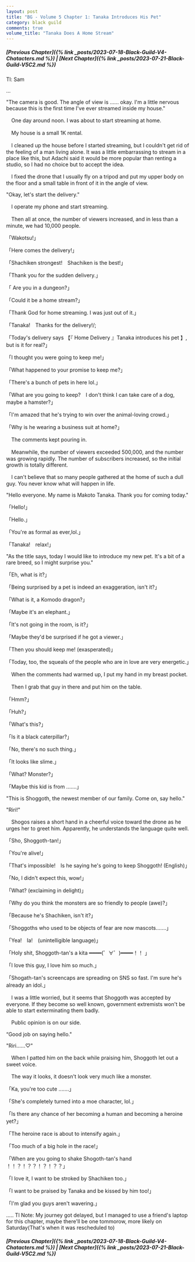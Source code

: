 ```yaml
---
layout: post
title: "BG - Volume 5 Chapter 1: Tanaka Introduces His Pet"
category: black guild
comments: true
volume_title: "Tanaka Does A Home Stream"
---
```


##### [Previous Chapter]({% link _posts/2023-07-18-Black-Guild-V4-Chatacters.md %}) \| [Next Chapter]({% link _posts/2023-07-21-Black-Guild-V5C2.md %})


Tl: Sam

…


"The camera is good. The angle of view is ...... okay. I'm a little nervous because this is the first time I've ever streamed inside my house."



　One day around noon. I was about to start streaming at home.



　My house is a small 1K rental.

　I cleaned up the house before I started streaming, but I couldn't get rid of the feeling of a man living alone. It was a little embarrassing to stream in a place like this, but Adachi said it would be more popular than renting a studio, so I had no choice but to accept the idea.
<!--more-->


　I fixed the drone that I usually fly on a tripod and put my upper body on the floor and a small table in front of it in the angle of view.



"Okay, let's start the delivery."



　I operate my phone and start streaming.

　Then all at once, the number of viewers increased, and in less than a minute, we had 10,000 people.



「Wakotsu!」

「Here comes the delivery!」

「Shachiken strongest!　Shachiken is the best!」

「Thank you for the sudden delivery.」

「 Are you in a dungeon?」

「Could it be a home stream?」

「Thank God for home streaming. I was just out of it.」

「Tanaka!　Thanks for the delivery!/;

「Today's delivery says 【『 Home Delivery 』Tanaka introduces his pet 】, but is it for real?」

「I thought you were going to keep me!」

「What happened to your promise to keep me?」

「There's a bunch of pets in here lol.」

「What are you going to keep?　I don't think I can take care of a dog, maybe a hamster?」

「I'm amazed that he's trying to win over the animal-loving crowd.」

「Why is he wearing a business suit at home?」



　The comments kept pouring in.

　Meanwhile, the number of viewers exceeded 500,000, and the number was growing rapidly. The number of subscribers increased, so the initial growth is totally different.

　I can't believe that so many people gathered at the home of such a dull guy. You never know what will happen in life.



"Hello everyone. My name is Makoto Tanaka. Thank you for coming today."



「Hello!」

「Hello.」

「You're as formal as ever,lol.」

「Tanaka!　relax!」



"As the title says, today I would like to introduce my new pet. It's a bit of a rare breed, so I might surprise you."



「Eh, what is it?」

「Being surprised by a pet is indeed an exaggeration, isn't it?」

「What is it, a Komodo dragon?」

「Maybe it's an elephant.」

「It's not going in the room, is it?」

「Maybe they'd be surprised if he got a viewer.」

「Then you should keep me! (exasperated)」

「Today, too, the squeals of the people who are in love are very energetic.」



　When the comments had warmed up, I put my hand in my breast pocket.

　Then I grab that guy in there and put him on the table.



「Hmm?」

「Huh?」

「What's this?」

「Is it a black caterpillar?」

「No, there's no such thing.」

「It looks like slime.」

「What? Monster?」

「Maybe this kid is from .......」



"This is Shoggoth, the newest member of our family. Come on, say hello."

"Riri!"



　Shogos raises a short hand in a cheerful voice toward the drone as he urges her to greet him. Apparently, he understands the language quite well.



「Sho, Shoggoth-tan!」

「You're alive!」

「That's impossible!　Is he saying he's going to keep Shoggoth! (English)」

「No, I didn't expect this, wow!」

「What? (exclaiming in delight)」

「Why do you think the monsters are so friendly to people (awe)?」

「Because he's Shachiken, isn't it?」

「Shoggoths who used to be objects of fear are now mascots.......」

「Yea!　Ia!　(unintelligible language)」

「Holy shit, Shoggoth-tan's a kita ━━━━(゜∀゜)━━━━！！ 」

「I love this guy, I love him so much.」

「Shogath-tan's screencaps are spreading on SNS so fast. I'm sure he's already an idol.」



　I was a little worried, but it seems that Shoggoth was accepted by everyone. If they become so well known, government extremists won't be able to start exterminating them badly.

　Public opinion is on our side.



“Good job on saying hello."

"Riri......♡"



　When I patted him on the back while praising him, Shoggoth let out a sweet voice.

　The way it looks, it doesn't look very much like a monster.



「Ka, you're too cute .......」

「She's completely turned into a moe character, lol.」

「Is there any chance of her becoming a human and becoming a heroine yet?」

「The heroine race is about to intensify again.」

「Too much of a big hole in the race!」

「When are you going to shake Shogoth-tan's hand ！！？！？？！？！？？」

「I love it, I want to be stroked by Shachiken too.」

「I want to be praised by Tanaka and be kissed by him too!」

「I'm glad you guys aren't wavering.」


.....
Tl Note: My journey got delayed, but I managed to use a friend's laptop for this chapter, maybe there'll be one tommorow, more likely on Saturday(That's when it was rescheduled to)



##### [Previous Chapter]({% link _posts/2023-07-18-Black-Guild-V4-Chatacters.md %}) \| [Next Chapter]({% link _posts/2023-07-21-Black-Guild-V5C2.md %})
